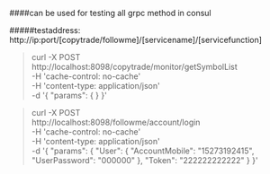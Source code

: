 ####can be used for testing all grpc method in consul

#####testaddress:   http://ip:port/[copytrade/followme]/[servicename]/[servicefunction]

>curl -X POST \
  http://localhost:8098/copytrade/monitor/getSymbolList \
  -H 'cache-control: no-cache' \
  -H 'content-type: application/json' \
  -d '{
    "params": {
    }
}'


>curl -X POST \
  http://localhost:8098/followme/account/login \
  -H 'cache-control: no-cache' \
  -H 'content-type: application/json' \
  -d '{
    "params": {
        "User": {
            "AccountMobile": "15273192415",
            "UserPassword": "000000"
        },
        "Token": "222222222222"
    }
}'